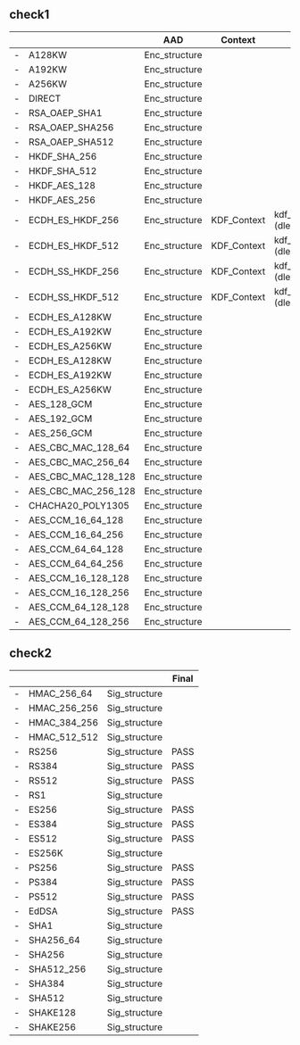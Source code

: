 
## check1

|   |                       | AAD           | Context     | CEK                                           | Final |
|-- |--                     |--             |--           |--                                             |--     |
| - | A128KW                | Enc_structure |             |                                               |       |
| - | A192KW                | Enc_structure |             |                                               |       |
| - | A256KW                | Enc_structure |             |                                               |       |
| - | DIRECT                | Enc_structure |             |                                               |       |
| - | RSA_OAEP_SHA1         | Enc_structure |             |                                               |       |
| - | RSA_OAEP_SHA256       | Enc_structure |             |                                               |       |
| - | RSA_OAEP_SHA512       | Enc_structure |             |                                               |       |
| - | HKDF_SHA_256          | Enc_structure |             |                                               |       |
| - | HKDF_SHA_512          | Enc_structure |             |                                               |       |
| - | HKDF_AES_128          | Enc_structure |             |                                               |       |
| - | HKDF_AES_256          | Enc_structure |             |                                               |       |
| - | ECDH_ES_HKDF_256      | Enc_structure | KDF_Context | kdf_hkdf (dlen,ecdh_shared,salt,context,prf)  | PASS  |
| - | ECDH_ES_HKDF_512      | Enc_structure | KDF_Context | kdf_hkdf (dlen,ecdh_shared,salt,context,prf)  | PASS  |
| - | ECDH_SS_HKDF_256      | Enc_structure | KDF_Context | kdf_hkdf (dlen,ecdh_shared,salt,context,prf)  | PASS  |
| - | ECDH_SS_HKDF_512      | Enc_structure | KDF_Context | kdf_hkdf (dlen,ecdh_shared,salt,context,prf)  | PASS  |
| - | ECDH_ES_A128KW        | Enc_structure |             |                                               |       |
| - | ECDH_ES_A192KW        | Enc_structure |             |                                               |       |
| - | ECDH_ES_A256KW        | Enc_structure |             |                                               |       |
| - | ECDH_ES_A128KW        | Enc_structure |             |                                               |       |
| - | ECDH_ES_A192KW        | Enc_structure |             |                                               |       |
| - | ECDH_ES_A256KW        | Enc_structure |             |                                               |       |
| - | AES_128_GCM           | Enc_structure |             |                                               |       |
| - | AES_192_GCM           | Enc_structure |             |                                               |       |
| - | AES_256_GCM           | Enc_structure |             |                                               |       |
| - | AES_CBC_MAC_128_64    | Enc_structure |             |                                               |       |
| - | AES_CBC_MAC_256_64    | Enc_structure |             |                                               |       |
| - | AES_CBC_MAC_128_128   | Enc_structure |             |                                               |       |
| - | AES_CBC_MAC_256_128   | Enc_structure |             |                                               |       |
| - | CHACHA20_POLY1305     | Enc_structure |             |                                               |       |
| - | AES_CCM_16_64_128     | Enc_structure |             |                                               |       |
| - | AES_CCM_16_64_256     | Enc_structure |             |                                               |       |
| - | AES_CCM_64_64_128     | Enc_structure |             |                                               |       |
| - | AES_CCM_64_64_256     | Enc_structure |             |                                               |       |
| - | AES_CCM_16_128_128    | Enc_structure |             |                                               |       |
| - | AES_CCM_16_128_256    | Enc_structure |             |                                               |       |
| - | AES_CCM_64_128_128    | Enc_structure |             |                                               |       |
| - | AES_CCM_64_128_256    | Enc_structure |             |                                               |       |

## check2

|   |               |               | Final |
|-- |--             | --            | --    |
| - | HMAC_256_64   | Sig_structure |       |
| - | HMAC_256_256  | Sig_structure |       |
| - | HMAC_384_256  | Sig_structure |       |
| - | HMAC_512_512  | Sig_structure |       |
| - | RS256         | Sig_structure | PASS  |
| - | RS384         | Sig_structure | PASS  |
| - | RS512         | Sig_structure | PASS  |
| - | RS1           | Sig_structure |       |
| - | ES256         | Sig_structure | PASS  |
| - | ES384         | Sig_structure | PASS  |
| - | ES512         | Sig_structure | PASS  |
| - | ES256K        | Sig_structure |       |
| - | PS256         | Sig_structure | PASS  |
| - | PS384         | Sig_structure | PASS  |
| - | PS512         | Sig_structure | PASS  |
| - | EdDSA         | Sig_structure | PASS  |
| - | SHA1          | Sig_structure |       |
| - | SHA256_64     | Sig_structure |       |
| - | SHA256        | Sig_structure |       |
| - | SHA512_256    | Sig_structure |       |
| - | SHA384        | Sig_structure |       |
| - | SHA512        | Sig_structure |       |
| - | SHAKE128      | Sig_structure |       |
| - | SHAKE256      | Sig_structure |       |
